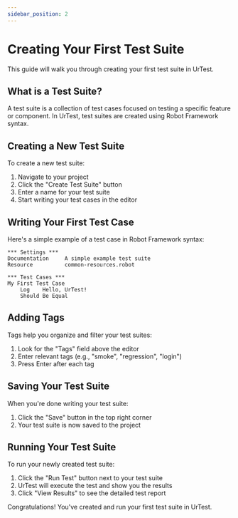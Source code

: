 ```yaml
---
sidebar_position: 2
---
```


# Creating Your First Test Suite

This guide will walk you through creating your first test suite in UrTest.

## What is a Test Suite?

A test suite is a collection of test cases focused on testing a specific feature or component. In UrTest, test suites are created using Robot Framework syntax.

## Creating a New Test Suite

To create a new test suite:

1. Navigate to your project
2. Click the "Create Test Suite" button
3. Enter a name for your test suite
4. Start writing your test cases in the editor

## Writing Your First Test Case

Here's a simple example of a test case in Robot Framework syntax:

```robot
*** Settings ***
Documentation     A simple example test suite
Resource          common-resources.robot

*** Test Cases ***
My First Test Case
    Log    Hello, UrTest!
    Should Be Equal        
```

## Adding Tags

Tags help you organize and filter your test suites:

1. Look for the "Tags" field above the editor
2. Enter relevant tags (e.g., "smoke", "regression", "login")
3. Press Enter after each tag

## Saving Your Test Suite

When you're done writing your test suite:

1. Click the "Save" button in the top right corner
2. Your test suite is now saved to the project

## Running Your Test Suite

To run your newly created test suite:

1. Click the "Run Test" button next to your test suite
2. UrTest will execute the test and show you the results
3. Click "View Results" to see the detailed test report

Congratulations! You've created and run your first test suite in UrTest.
